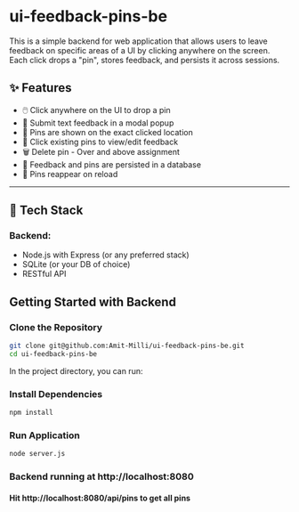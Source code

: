 # ui-feedback-pins-be

This is a simple backend for web application that allows users to leave feedback on specific areas of a UI by clicking anywhere on the screen. Each click drops a "pin", stores feedback, and persists it across sessions.

## ✨ Features

- 🖱️ Click anywhere on the UI to drop a pin
- 💬 Submit text feedback in a modal popup
- 📌 Pins are shown on the exact clicked location
- 🔁 Click existing pins to view/edit feedback
- 🗑️ Delete pin - Over and above assignment
- 💾 Feedback and pins are persisted in a database
- 🔄 Pins reappear on reload

---

## 🧱 Tech Stack

### Backend:
- Node.js with Express (or any preferred stack)
- SQLite (or your DB of choice)
- RESTful API


## Getting Started with Backend

### Clone the Repository

```bash
git clone git@github.com:Amit-Milli/ui-feedback-pins-be.git
cd ui-feedback-pins-be
```

In the project directory, you can run:

### Install Dependencies
```bash
npm install
```

### Run Application
```bash
node server.js
```

### Backend running at http://localhost:8080 
#### Hit http://localhost:8080/api/pins to get all pins